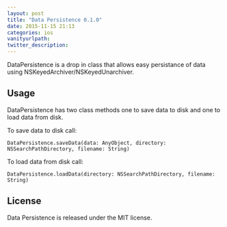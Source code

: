 ```yaml
---
layout: post
title: "Data Persistence 0.1.0"
date: 2015-11-15 21:13
categories: ios
vanityurlpath:
twitter_description:
---
```

DataPersistence is a drop in class that allows easy persistance of data using NSKeyedArchiver/NSKeyedUnarchiver.

## Usage
DataPersistence has two class methods one to save data to disk and one to load data from disk.

To save data to disk call:

```
DataPersistence.saveData(data: AnyObject, directory: NSSearchPathDirectory, filename: String)
```

To load data from disk call:

```
DataPersistence.loadData(directory: NSSearchPathDirectory, filename: String)
```

## License
Data Persistence is released under the MIT license.